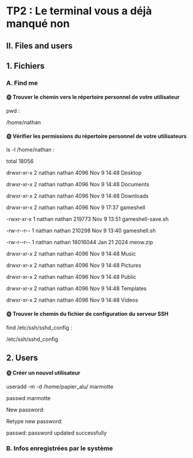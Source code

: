 # TP2 : Le terminal vous a déjà manqué non

## II. Files and users

## 1. Fichiers
### A. Find me

#### 🌞 Trouver le chemin vers le répertoire personnel de votre utilisateur
 pwd :
 
 /home/nathan

#### 🌞 Vérifier les permissions du répertoire personnel de votre utilisateurs
ls -l /home/nathan :

 total 18056
 
drwxr-xr-x 2 nathan nathan     4096 Nov  9 14:48 Desktop


drwxr-xr-x 2 nathan nathan     4096 Nov  9 14:48 Documents

drwxr-xr-x 2 nathan nathan     4096 Nov  9 14:48 Downloads

drwxr-xr-x 2 nathan nathan     4096 Nov  9 17:37 gameshell

-rwxr-xr-x 1 nathan nathan   219773 Nov  9 13:51 gameshell-save.sh

-rw-r--r-- 1 nathan nathan   210298 Nov  9 13:40 gameshell.sh

-rw-r--r-- 1 nathan nathan 18016044 Jan 21  2024 meow.zip

drwxr-xr-x 2 nathan nathan     4096 Nov  9 14:48 Music

drwxr-xr-x 2 nathan nathan     4096 Nov  9 14:48 Pictures

drwxr-xr-x 2 nathan nathan     4096 Nov  9 14:48 Public

drwxr-xr-x 2 nathan nathan     4096 Nov  9 14:48 Templates

drwxr-xr-x 2 nathan nathan     4096 Nov  9 14:48 Videos

#### 🌞 Trouver le chemin du fichier de configuration du serveur SSH
find /etc/ssh/sshd_config :

/etc/ssh/sshd_config

## 2. Users
#### 🌞 Créer un nouvel utilisateur

useradd -m -d /home/papier_alu/ marmotte

passwd marmotte

New password:

Retype new password:

passwd: password updated successfully

### B. Infos enregistrées par le système


 
